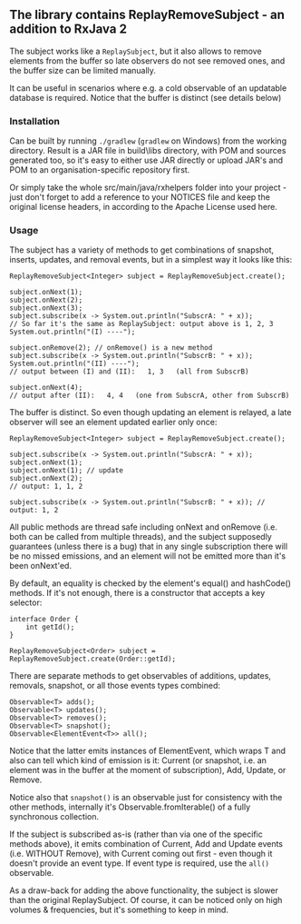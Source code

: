 ## The library contains ReplayRemoveSubject - an addition to RxJava 2 ##

The subject works like a `ReplaySubject`, but it also allows to remove elements from the buffer so late observers do not see removed ones, and the buffer size can be limited manually.

It can be useful in scenarios where e.g. a cold observable of an updatable database is required. Notice that the buffer is distinct (see details below)


### Installation ###
Can be built by running `./gradlew` (`gradlew` on Windows) from the working directory. Result is a JAR file in build\libs directory, with POM and sources generated too, so it's easy to either use JAR directly or upload JAR's and POM to an organisation-specific repository first. 

Or simply take the whole src/main/java/rxhelpers folder into your project - just don't forget to add a reference to your NOTICES file and keep the original license headers, in according to the Apache License used here.

### Usage ###
The subject has a variety of methods to get combinations of snapshot, inserts, updates, and removal events, but in a simplest way it looks like this:

    ReplayRemoveSubject<Integer> subject = ReplayRemoveSubject.create();

    subject.onNext(1);
    subject.onNext(2);
    subject.onNext(3);
    subject.subscribe(x -> System.out.println("SubscrA: " + x));
    // So far it's the same as ReplaySubject: output above is 1, 2, 3
    System.out.println("(I) ----"); 

    subject.onRemove(2); // onRemove() is a new method
    subject.subscribe(x -> System.out.println("SubscrB: " + x)); 
    System.out.println("(II) ----");
    // output between (I) and (II):   1, 3   (all from SubscrB)

    subject.onNext(4);
    // output after (II):   4, 4   (one from SubscrA, other from SubscrB)



The buffer is distinct. So even though updating an element is relayed, a late observer will see an element updated earlier only once:

    ReplayRemoveSubject<Integer> subject = ReplayRemoveSubject.create();

    subject.subscribe(x -> System.out.println("SubscrA: " + x));
    subject.onNext(1);
    subject.onNext(1); // update
    subject.onNext(2);
    // output: 1, 1, 2

    subject.subscribe(x -> System.out.println("SubscrB: " + x)); // output: 1, 2
	

All public methods are thread safe including onNext and onRemove (i.e. both can be called from multiple threads), and the subject supposedly guarantees (unless there is a bug) that in any single subscription there will be no missed emissions, and an element will not be emitted more than it's been onNext'ed. 


By default, an equality is checked by the element's equal() and hashCode() methods. If it's not enough, there is a constructor that accepts a key selector:


    interface Order {
        int getId();
    }
    
    ReplayRemoveSubject<Order> subject = ReplayRemoveSubject.create(Order::getId);


There are separate methods to get observables of additions, updates, removals, snapshot, or all those events types combined:

    Observable<T> adds();
    Observable<T> updates();
    Observable<T> removes();
    Observable<T> snapshot(); 
    Observable<ElementEvent<T>> all();

Notice that the latter emits instances of ElementEvent, which wraps T and also can tell which kind of emission is it: Current (or snapshot, i.e. an element was in the buffer at the moment of subscription), Add, Update, or Remove.

Notice also that `snapshot()` is an observable just for consistency with the other methods, internally it's Observable.fromIterable() of a fully synchronous collection. 

If the subject is subscribed as-is (rather than via one of the specific methods above), it emits combination of Current, Add and Update events (i.e. WITHOUT Remove), with Current coming out first - even though it doesn't provide an event type. If event type is required, use the `all()` observable.

As a draw-back for adding the above functionality, the subject is slower than the original ReplaySubject. Of course, it can be noticed only on high volumes & frequencies, but it's something to keep in mind.
